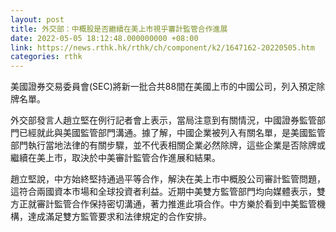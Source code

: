 ```yaml
---
layout: post
title: 外交部：中概股是否繼續在美上市視乎審計監管合作進展
date: 2022-05-05 18:12:48.000000000 +08:00
link: https://news.rthk.hk/rthk/ch/component/k2/1647162-20220505.htm
categories: rthk
---
```


美國證券交易委員會(SEC)將新一批合共88間在美國上市的中國公司，列入預定除牌名單。

外交部發言人趙立堅在例行記者會上表示，當局注意到有關情況，中國證券監管部門已經就此與美國監管部門溝通。據了解，中國企業被列入有關名單，是美國監管部門執行當地法律的有關步驟，並不代表相關企業必然除牌，這些企業是否除牌或繼續在美上市，取決於中美審計監管合作進展和結果。

趙立堅說，中方始終堅持通過平等合作，解決在美上市中概股公司審計監管問題，這符合兩國資本市場和全球投資者利益。近期中美雙方監管部門均向媒體表示，雙方正就審計監管合作保持密切溝通，著力推進此項合作。中方樂於看到中美監管機構，達成滿足雙方監管要求和法律規定的合作安排。
